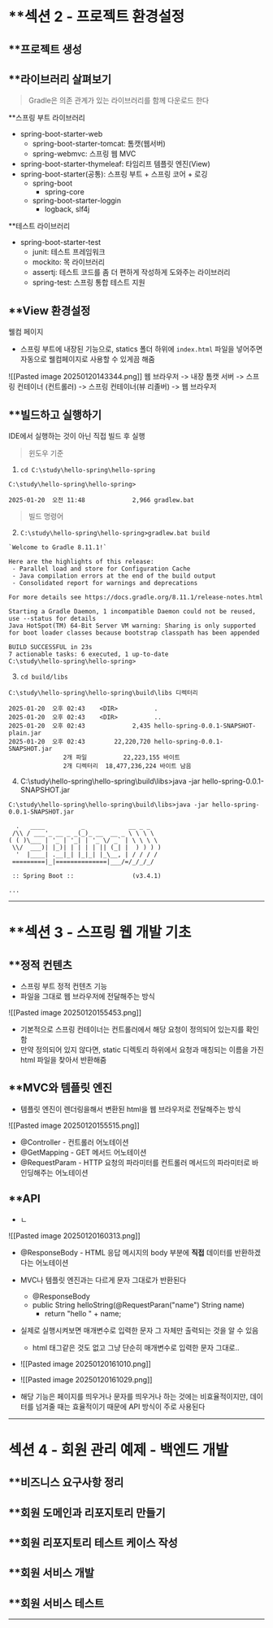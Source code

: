 
# **섹션 2 - 프로젝트 환경설정

## **프로젝트 생성


## **라이브러리 살펴보기
> Gradle은 의존 관계가 있는 라이브러리를 함께 다운로드 한다

**스프링 부트 라이브러리
- spring-boot-starter-web
	- spring-boot-starter-tomcat: 톰캣(웹서버)
	- spring-webmvc: 스프링 웹 MVC
- spring-boot-starter-thymeleaf: 타임리프 템플릿 엔진(View)
- spring-boot-starter(공통): 스프링 부트 + 스프링 코어 + 로깅
	- spring-boot
		- spring-core
	- spring-boot-starter-loggin
		- logback, slf4j

**테스트 라이브러리
- spring-boot-starter-test
	- junit: 테스트 프레임워크
	- mockito: 목 라이브러리
	- assertj: 테스트 코드를 좀 더 편하게 작성하게 도와주는 라이브러리
	- spring-test: 스프링 통합 테스트 지원

## **View 환경설정
웰컴 페이지
- 스프링 부트에 내장된 기능으로, statics 폴더 하위에 `index.html` 파일을 넣어주면 자동으로 웰컴페이지로 사용할 수 있게끔 해줌

![[Pasted image 20250120143344.png]]
웹 브라우저 -> 내장 톰캣 서버 -> 스프링 컨테이너 (컨트롤러) -> 스프링 컨테이너(뷰 리졸버) -> 웹 브라우저



## **빌드하고 실행하기
IDE에서 실행하는 것이 아닌 직접 빌드 후 실행

> 윈도우 기준
1. `cd C:\study\hello-spring\hello-spring`

`C:\study\hello-spring\hello-spring>`

`2025-01-20  오전 11:48             2,966 gradlew.bat`



> 빌드 명령어

2. `C:\study\hello-spring\hello-spring>gradlew.bat build`

```
`Welcome to Gradle 8.11.1!`

Here are the highlights of this release:
 - Parallel load and store for Configuration Cache
 - Java compilation errors at the end of the build output
 - Consolidated report for warnings and deprecations

For more details see https://docs.gradle.org/8.11.1/release-notes.html

Starting a Gradle Daemon, 1 incompatible Daemon could not be reused, use --status for details
Java HotSpot(TM) 64-Bit Server VM warning: Sharing is only supported for boot loader classes because bootstrap classpath has been appended

BUILD SUCCESSFUL in 23s
7 actionable tasks: 6 executed, 1 up-to-date
C:\study\hello-spring\hello-spring>
```


3. `cd build/libs`

```
C:\study\hello-spring\hello-spring\build\libs 디렉터리

2025-01-20  오후 02:43    <DIR>          .
2025-01-20  오후 02:43    <DIR>          ..
2025-01-20  오후 02:43             2,435 hello-spring-0.0.1-SNAPSHOT-plain.jar
2025-01-20  오후 02:43        22,220,720 hello-spring-0.0.1-SNAPSHOT.jar
               2개 파일          22,223,155 바이트
               2개 디렉터리  18,477,236,224 바이트 남음
```

4. C:\study\hello-spring\hello-spring\build\libs>java -jar hello-spring-0.0.1-SNAPSHOT.jar
```
C:\study\hello-spring\hello-spring\build\libs>java -jar hello-spring-0.0.1-SNAPSHOT.jar
```

```
  .   ____          _            __ _ _
 /\\ / ___'_ __ _ _(_)_ __  __ _ \ \ \ \
( ( )\___ | '_ | '_| | '_ \/ _` | \ \ \ \
 \\/  ___)| |_)| | | | | || (_| |  ) ) ) )
  '  |____| .__|_| |_|_| |_\__, | / / / /
 =========|_|==============|___/=/_/_/_/

 :: Spring Boot ::                (v3.4.1)

...
```


---

# **섹션 3 - 스프링 웹 개발 기초

## **정적 컨텐츠
- 스프링 부트 정적 컨텐츠 기능
- 파일을 그대로 웹 브라우저에 전달해주는 방식

![[Pasted image 20250120155453.png]]
- 기본적으로 스프링 컨테이너는 컨트롤러에서 해당 요청이 정의되어 있는지를 확인함
- 만약 정의되어 있지 않다면, static 디렉토리 하위에서 요청과 매칭되는 이름을 가진 html 파일을 찾아서 반환해줌



## **MVC와 템플릿 엔진
- 템플릿 엔진이 렌더링을해서 변환된 html을 웹 브라우저로 전달해주는 방식

![[Pasted image 20250120155515.png]]
- @Controller - 컨트롤러 어노테이션
- @GetMapping - GET 메서드 어노테이션
- @RequestParam - HTTP 요청의 파라미터를 컨트롤러 메서드의 파라미터로 바인딩해주는 어노테이션


## **API
- ㄴ


![[Pasted image 20250120160313.png]]
- @ResponseBody - HTML 응답 메시지의 body 부분에 **직접** 데이터를 반환하겠다는 어노테이션
- MVC나 템플릿 엔진과는 다르게 문자 그대로가 반환된다
	- @ResponseBody
	- public String helloString(@RequestParan("name") String name)
		- return "hello " + name;
- 실제로 실행시켜보면 매개변수로 입력한 문자 그 자체만 출력되는 것을 알 수 있음
	- html 태그같은 것도 없고 그냥 단순히 매개변수로 입력한 문자 그대로..
- ![[Pasted image 20250120161010.png]]
- ![[Pasted image 20250120161029.png]]

- 해당 기능은 페이지를 띄우거나 문자를 띄우거나 하는 것에는 비효율적이지만, 데이터를 넘겨줄 때는 효율적이기 때문에 API 방식이 주로 사용된다




---

# 섹션 4 - 회원 관리 예제 - 백엔드 개발

## **비즈니스 요구사항 정리


## **회원 도메인과 리포지토리 만들기


## **회원 리포지토리 테스트 케이스 작성


## **회원 서비스 개발


## **회원 서비스 테스트


---
